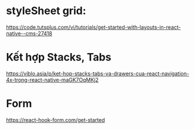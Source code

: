 
# styleSheet grid:
https://code.tutsplus.com/vi/tutorials/get-started-with-layouts-in-react-native--cms-27418


# Kết hợp Stacks, Tabs
https://viblo.asia/p/ket-hop-stacks-tabs-va-drawers-cua-react-navigation-4x-trong-react-native-maGK7OqMKj2


# Form

https://react-hook-form.com/get-started